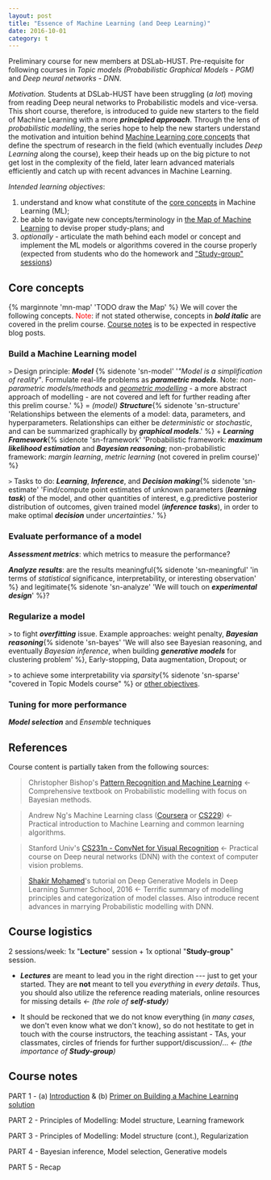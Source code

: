 ```yaml
---
layout: post
title: "Essence of Machine Learning (and Deep Learning)"
date: 2016-10-01
category: t
---
```

Preliminary course for new members at DSLab-HUST. Pre-requisite for following courses in *Topic models (Probabilistic Graphical Models - PGM)* and *Deep neural networks - DNN*. 

*Motivation.* Students at DSLab-HUST have been struggling (*a lot*) moving from reading Deep neural networks to Probabilistic models and vice-versa. This short course, therefore, is introduced to guide new starters to the field of Machine Learning with a more ***principled approach***. Through the lens of *probabilistic modelling*, the series hope to help the new starters understand the motivation and intuition behind [Machine Learning core concepts](#core) that  define the spectrum of research in the field (which eventually includes *Deep Learning* along the course), keep their heads up on the big picture to not get lost in the complexity of the field, later learn advanced materials efficiently and catch up with recent advances in Machine Learning.

 

*Intended learning objectives*: 
1. understand and know what constitute of the [core concepts](#core) in Machine Learning (ML); 
2. be able to navigate new concepts/terminology in [the Map of Machine Learning](#map) to devise proper study-plans; and 
3. *optionally* - articulate the math behind each model or concept and implement the ML models or algorithms covered in the course properly (expected from students who do the homework and ["Study-group" sessions](#study))

## <a name="core">Core concepts</a>
{% marginnote 'mn-map' 'TODO draw the Map' %} We will cover the following concepts. <font color="red">Note</font>: if not stated otherwise, concepts in ***bold italic*** are covered in the prelim course. [Course notes](#notes) is to be expected in respective blog posts. 

### Build a Machine Learning model
`>` Design principle: ***Model*** {% sidenote 'sn-model' '*"Model is a simplification of reality"*. Formulate real-life problems as ***parametric models***. Note: *non-parametric models/methods* and [*geometric modelling*](https://metacademy.org/roadmaps/rgrosse/dgml) - a more abstract approach of modelling - are not covered and left for further reading after this prelim course.' %} = *(model)* ***Structure***{% sidenote 'sn-structure' 'Relationships between the elements of a model: data, parameters, and hyperparameters.  Relationships can either be *deterministic* or *stochastic*, and can be summarized graphically by ***graphical models***.' %} + ***Learning Framework***{% sidenote 'sn-framework' 'Probabilistic framework: ***maximum likelihood estimation*** and ***Bayesian reasoning***; non-probabilistic framework: *margin learning*, *metric learning* (not covered in prelim course)' %}

`>` Tasks to do:  ***Learning***, ***Inference***, and ***Decision making***{% sidenote 'sn-estimate' 'Find/compute point estimates of unknown parameters (***learning task***) of the model, and other quantities of interest, e.g.predictive posterior distribution of outcomes, given trained model (***inference tasks***), in order to make optimal ***decision*** under *uncertainties*.' %} 

### Evaluate performance of a model

***Assessment metrics***: which metrics to measure the performance?

***Analyze results***: are the results meaningful{% sidenote 'sn-meaningful' 'in terms of *statistical* significance, interpretability, or interesting observation' %}  and legitimate{% sidenote 'sn-analyze' 'We will touch on ***experimental design***' %}? 

### Regularize a model
`>` to fight ***overfitting*** issue. Example approaches: weight penalty, ***Bayesian reasoning***{% sidenote 'sn-bayes' 'We will also see Bayesian reasoning, and eventually *Bayesian inference*, when building ***generative models*** for clustering problem' %}, Early-stopping, Data augmentation, Dropout; or

`>` to achieve some interpretability via *sparsity*{% sidenote 'sn-sparse' "covered in Topic Models course" %} or [other objectives](https://en.wikipedia.org/wiki/Regularization*(mathematics)).

### Tuning for more performance
***Model selection*** and *Ensemble* techniques



## References
Course content is partially taken from the following sources:

> Christopher Bishop's [Pattern Recognition and Machine Learning](https://www.amazon.com/Pattern-Recognition-Learning-Information-Statistics/dp/0387310738) <- Comprehensive textbook on Probabilistic modelling with focus on Bayesian methods.

> Andrew Ng's Machine Learning class ([Coursera](https://www.coursera.org/learn/machine-learning) or [CS229](http://cs229.stanford.edu/)) <- Practical introduction to Machine Learning and common learning algorithms.

> Stanford Univ's [CS231n - ConvNet for Visual Recognition](http://cs231n.stanford.edu/) <- Practical course on Deep neural networks (DNN) with the context of computer vision problems.

> [Shakir Mohamed](http://shakirm.com/?section=3)'s tutorial on Deep Generative Models in Deep Learning Summer School, 2016 <- Terrific summary of modelling principles and categorization of model classes. Also introduce recent advances in marrying Probabilistic modelling with DNN. 


## <a name="study">Course logistics</a>
2 sessions/week: 1x "**Lecture**" session + 1x optional "**Study-group**" session.
* ***Lectures*** are meant to lead you in the right direction --- just to get your started. They are **not** meant to tell you *everything* in *every details*. Thus, you should also utilize the reference reading materials, online resources for missing details *<- (the role of **self-study**)*

* It should be reckoned that we do not know everything (in *many cases*, we don't even know what we don't know), so do not hestitate to get in touch with the course instructors, the teaching assistant - TAs, your classmates, circles of friends for further support/discussion/...  *<- (the importance of **Study-group**)* 

## <a name="notes">Course notes</a>
PART 1 - (a) [Introduction](https://raw.githubusercontent.com/hoamle/essence_ml/e788aef7617fed6911bcfd710ebbccd8ed34eae6/essence_ml.pdf)  & (b) [Primer on Building a Machine Learning solution](/articles/17/primer-on-building-ml-solutions)

PART 2 - Principles of Modelling: Model structure, Learning framework

PART 3 - Principles of Modelling: Model structure (cont.), Regularization

PART 4 - Bayesian inference, Model selection, Generative models

PART 5 - Recap